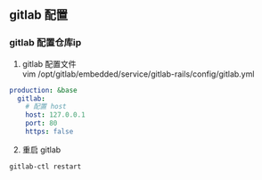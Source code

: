 ## gitlab 配置
### gitlab 配置仓库ip
1. gitlab 配置文件  
vim /opt/gitlab/embedded/service/gitlab-rails/config/gitlab.yml  
```yml
production: &base
  gitlab:
    # 配置 host
    host: 127.0.0.1
    port: 80
    https: false
```
2. 重启 gitlab
```bash
gitlab-ctl restart
```